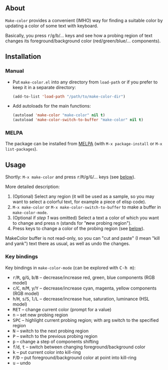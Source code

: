 ## About

`Make-color` provides a convenient (IMHO) way for finding a suitable
color by updating a color of some text with keyboard.

Basically, you press <kbd>r</kbd>/<kbd>g</kbd>/<kbd>b</kbd>/... keys and
see how a probing region of text changes its foreground/background color
(red/green/blue/... components).

## Installation

### Manual

- Put `make-color.el` into any directory from `load-path` or if you
  prefer to keep it in a separate directory:

  ```lisp
  (add-to-list 'load-path "/path/to/make-color-dir")
  ```

- Add autoloads for the main functions:

  ```lisp
  (autoload 'make-color "make-color" nil t)
  (autoload 'make-color-switch-to-buffer "make-color" nil t)
  ```

### MELPA

The package can be installed from [MELPA](http://melpa.org) (with `M-x
package-install` or `M-x list-packages`).

## Usage

Shortly: `M-x make-color` and press
<kbd>r</kbd>/<kbd>R</kbd>/<kbd>g</kbd>/<kbd>G</kbd>/... keys (see
[below](#key-bindings)).

More detailed description:

1. (Optional) Select any region (it will be used as a sample, so you may
   want to select a colorful text, for example a piece of elisp code).
2. `M-x make-color` or `M-x make-color-switch-to-buffer` to make a
   buffer in `make-color-mode`.
3. (Optional if *step 1* was omitted) Select a text a color of which you
   want to change and press <kbd>n</kbd> (stands for "**n**ew probing region").
4. Press keys to change a color of the probing region (see
   [below](#key-bindings)).

MakeColor buffer is not read-only, so you can "cut and paste" (I mean
"kill and yank") text there as usual, as well as undo the changes.

### Key bindings

Key bindings in `make-color-mode` (can be explored with <kbd>C-h m</kbd>):

- <kbd>r</kbd>/<kbd>R</kbd>, <kbd>g</kbd>/<kbd>G</kbd>,
  <kbd>b</kbd>/<kbd>B</kbd> – decrease/increase red, green, blue
  components (RGB model)
- <kbd>c</kbd>/<kbd>C</kbd>, <kbd>m</kbd>/<kbd>M</kbd>,
  <kbd>y</kbd>/<kbd>Y</kbd> – decrease/increase cyan, magenta, yellow
  components (RGB model)
- <kbd>h</kbd>/<kbd>H</kbd>, <kbd>s</kbd>/<kbd>S</kbd>,
  <kbd>l</kbd>/<kbd>L</kbd> – decrease/increase hue, saturation, luminance
  (HSL model)
- <kbd>RET</kbd> – change current color (prompt for a value)
- <kbd>n</kbd> – set new probing region
- <kbd>SPC</kbd> – highlight current probing region; with arg switch to the specified region
- <kbd>N</kbd> – switch to the next probing region
- <kbd>P</kbd> – switch to the previous probing region
- <kbd>p</kbd> – change a step of components shifting
- <kbd>f</kbd>/<kbd>d</kbd>, <kbd>t</kbd> – switch between changing
  foreground/background color
- <kbd>k</kbd> – put current color into kill-ring
- <kbd>F</kbd>/<kbd>D</kbd> – put foreground/background color at point
  into kill-ring
- <kbd>u</kbd> – undo

